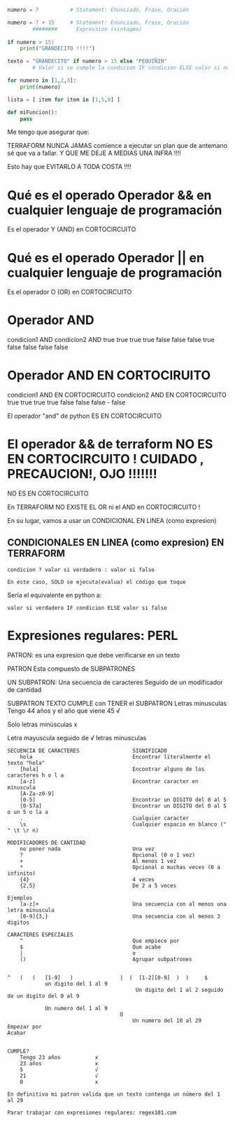 ```py

numero = 7          # Statement: Enunciado, Frase, Oración

numero = 7 + 15     # Statement: Enunciado, Frase, Oración
        ########      Expression (sintagma)
        
if numero > 15:
    print("GRANDECITO !!!!")

texto = "GRANDECITO" if numero > 15 else "PEQUIÑIN"
        # Valor si se cumple la condicion IF condicion ELSE valor si no se cumple

for numero in [1,2,3]:
    print(numero)

lista = [ item for item in [1,5,8] ]

def miFuncion():
    pass
```

Me tengo que asegurar que:

TERRAFORM NUNCA JAMAS comience a ejecutar un plan
que de antemano sé que va a fallar.
Y QUE ME DEJE A MEDIAS UNA INFRA !!!!

Esto hay que EVITARLO A TODA COSTA !!!!

# Qué es el operado Operador && en cualquier lenguaje de programación

Es el operador Y (AND) en CORTOCIRCUITO

# Qué es el operado Operador || en cualquier lenguaje de programación

Es el operador O (OR) en CORTOCIRCUITO

# Operador AND

condicion1 AND condicion2       AND
true            true            true
true            false           false
false           true            false
false           false           false

# Operador AND EN CORTOCIRUITO

condicion1 AND EN CORTOCIRCUITO  condicion2       AND EN CORTOCIRCUITO
true                                true            true
true                                false           false
false                                -              false

El operador "and" de python ES EN CORTOCIRCUITO

# El operador && de terraform NO ES EN CORTOCIRCUITO ! CUIDADO , PRECAUCION!, OJO !!!!!!!
NO ES EN CORTOCIRCUITO

En TERRAFORM NO EXISTE EL OR ni el AND en CORTOCIRCUITO !

En su lugar, vamos a usar un CONDICIONAL EN LINEA (como expresion)


## CONDICIONALES EN LINEA (como expresion) EN TERRAFORM

    condicion ? valor si verdadero : valor si falso
    
    En este caso, SOLO se ejecuta(evalua) el código que toque 

Sería el equivalente en python a:

    valor si verdadero IF condicion ELSE valor si falso

# Expresiones regulares: PERL

PATRON: es una expresion que debe verificarse en un texto

PATRON Esta compuesto de SUBPATRONES

UN SUBPATRON: 
    Una secuencia de caracteres
    Seguido de un modificador de cantidad
    

SUBPATRON                       TEXTO                                   CUMPLE con TENER el SUBPATRON
Letras minusculas               Tengo 44 años y el año que viene 45         √

Solo letras minúsculas                                                      x

Letra mayuscula seguido de                                                  √
letras minusculas


    SECUENCIA DE CARACTERES                 SIGNIFICADO
        hola                                Encontrar literalmente el texto "hola"
        [hola]                              Encontrar alguno de los caracteres h o l a
        [a-z]                               Encontrar caracter en mínuscula
        [A-Za-z0-9]
        [0-5]                               Encontrar un DIGITO del 0 al 5
        [0-57a]                             Encontrar un DIGITO del 0 al 5 o un 5 o la a
        .                                   Cualquier caracter
        \s                                  Cualquier espacio en blanco (" " \t \r n)

    MODIFICADORES DE CANTIDAD
        no poner nada                       Una vez
        ?                                   Opcional (0 o 1 vez)
        +                                   Al menos 1 vez
        *                                   Opcional o muchas veces (0 a infinito)
        {4}                                 4 veces
        {2,5}                               De 2 a 5 veces

    Ejemplos
        [a-z]+                              Una secuencia con al menos una letra minuscula
        [0-9]{3,}                           Una secuencia con al menos 3 digitos

    CARACTERES ESPECIALES
        ^                                   Que empiece por                                  
        $                                   Que acabe
        |                                   o
        ()                                  Agrupar subpatrones
        
    
    ^   (   (   [1-9]   )               |  (  [1-2][0-9]  )  )     $
                un digito del 1 al 9
                                             Un digito del 1 al 2 seguido de un digito del 0 al 9
                                   
                Un numero del 1 al 9    
                                        O 
                                            Un numero del 10 al 29
    Empezar por                                                         Acabar
    
    
    CUMPLE? 
        Tengo 23 años           x
        23 años                 x
        5                       √
        21                      √
        0                       x
        
    En definitiva mi patron valida que un texto contenga un número del 1 al 29
    
    Parar trabajar con expresiones regulares: regex101.com
                